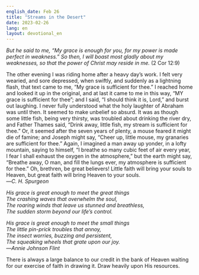 ```yaml
---
english_date: Feb 26
title: "Streams in the Desert"
date: 2023-02-26
lang: en
layout: devotional_en
---
```





<p><em>But he said to me, “My grace is enough for you, for my power is made perfect in weakness.” So then, I will boast most gladly about my weaknesses, so that the power of Christ may reside in me. </em>(2 Cor 12:9)

</p>

<p>The other evening I was riding home after a heavy day’s work. I felt very wearied, and sore depressed, when swiftly, and suddenly as a lightning flash, that text came to me, “My grace is sufficient for thee.” I reached home and looked it up in the original, and at last it came to me in this way, “MY grace is sufficient for thee”; and I said, “I should think it is, Lord,” and burst out laughing. I never fully understood what the holy laughter of Abraham was until then. It seemed to make unbelief so absurd. It was as though some little fish, being very thirsty, was troubled about drinking the river dry, and Father Thames said, “Drink away, little fish, my stream is sufficient for thee.” Or, it seemed after the seven years of plenty, a mouse feared it might die of famine; and Joseph might say, “Cheer up, little mouse, my granaries are sufficient for thee.” Again, I imagined a man away up yonder, in a lofty mountain, saying to himself, “I breathe so many cubic feet of air every year, I fear I shall exhaust the oxygen in the atmosphere,” but the earth might say, “Breathe away, O man, and fill the lungs ever, my atmosphere is sufficient for thee.” Oh, brethren, be great believers! Little faith will bring your souls to Heaven, but great faith will bring Heaven to your souls.<br/> —<em>C. H. Spurgeon</em>

</p>

<p><em>His grace is great enough to meet the great things<br/> The crashing waves that overwhelm the soul,<br/> The roaring winds that leave us stunned and breathless,<br/> The sudden storm beyond our life’s control.</em>

</p>

<p><em>His grace is great enough to meet the small things<br/> The little pin-prick troubles that annoy,<br/> The insect worries, buzzing and persistent,<br/> The squeaking wheels that grate upon our joy.</em><br/> —<em>Annie Johnson Flint</em>

</p>

<p>There is always a large balance to our credit in the bank of Heaven waiting for our exercise of faith in drawing it. Draw heavily upon His resources.

</p>

<p></p>